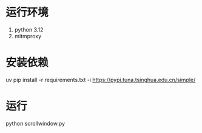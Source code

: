 # 运行环境
1. python 3.12
2. mitmproxy

# 安装依赖
uv pip install -r requirements.txt -i https://pypi.tuna.tsinghua.edu.cn/simple/

# 运行
python scrollwindow.py